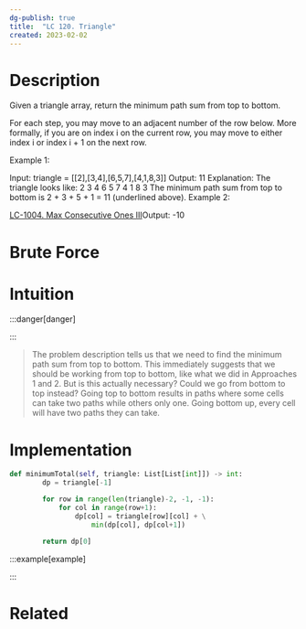 ```yaml
---
dg-publish: true
title:  "LC 120. Triangle"
created: 2023-02-02
---
```



# Description
Given a triangle array, return the minimum path sum from top to bottom.

For each step, you may move to an adjacent number of the row below. More formally, if you are on index i on the current row, you may move to either index i or index i + 1 on the next row.

 

Example 1:

Input: triangle = [[2],[3,4],[6,5,7],[4,1,8,3]]
Output: 11
Explanation: The triangle looks like:
   2
  3 4
 6 5 7
4 1 8 3
The minimum path sum from top to bottom is 2 + 3 + 5 + 1 = 11 (underlined above).
Example 2:

[LC-1004. Max Consecutive Ones III](</docs/Algos Practice/Leetcode Questions/LC-1004. Max Consecutive Ones III.md>)Output: -10
# Brute Force
# Intuition

:::danger[danger] 


:::
>The problem description tells us that we need to find the minimum path sum from top to bottom. This immediately suggests that we should be working from top to bottom, like what we did in Approaches 1 and 2. But is this actually necessary? Could we go from bottom to top instead?
>Going top to bottom results in paths where some cells can take two paths while others only one. Going bottom up, every cell will have two paths they can take. 

# Implementation
```python
def minimumTotal(self, triangle: List[List[int]]) -> int:
        dp = triangle[-1]

        for row in range(len(triangle)-2, -1, -1):
            for col in range(row+1):
                dp[col] = triangle[row][col] + \
                    min(dp[col], dp[col+1])

        return dp[0]

```

:::example[example] 


:::


# Related
